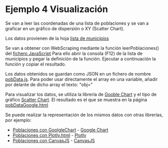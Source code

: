 # Ejemplo 4 Visualización
Se van a leer las coordenadas de una lista de poblaciones y se van a graficar en un gráfico de dispersión o XY (Scatter Chart).

Los datos provienen de la hoja [lista de municipios](https://www.businessintelligence.info/assets/listado-longitud-latitud-municipios-espana.html)

Se van a obtener con WebScraping mediante la función leerPoblaciones() del [fichero JavaScript](../geocoordenadas/leerPoblaciones.js)
Para ello abrir la consola (F12) de la lista de municipios y pegar la definición de la función. Ejecutar a continuación la función y copiar el resultado.

Los datos obtenidos se guardan como JSON en un fichero de nombre [pobData.js](../geocoordenadas/pobData.js). Para poder usar directamente el array en una variable, añadir por delante de dicho array el texto: "obj="

Para visualizar los datos, se utiliza la librería de [Gooble Chart](https://developers.google.com/chart/) y el tipo de gráfico [Scatter Chart](https://developers.google.com/chart/interactive/docs/gallery/scatterchart).
El resultado es el que se muestra en la página [pobDataGoogle.html](../geocoordenadas/pobDataGoogle.html)

Se puede realizar la representación de los mismos datos con otras librerías, por ejemplo:
- [Poblaciones con GoolgleChart](../geocoordenadas/pobDataGoogle.html) - [Google Chart](https://developers.google.com/chart/interactive/docs/gallery/scatterchart)
- [Poblaciones con Plotly.html](../geocoordenadas/pobDataPlotly.html) - [Plotly](https://plot.ly/javascript/line-and-scatter/#data-labels-hover)
- [Poblaciones con CanvasJS](../geocoordenadas/pobDataCanvasJS.html) - [CanvasJS](https://canvasjs.com/html5-javascript-scatter-point-chart/)

